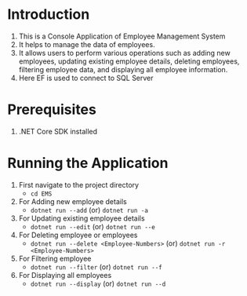 # Introduction
1. This is a Console Application of Employee Management System 
2. It helps to manage the data of employees.
3. It allows users to perform various operations such as adding new employees, updating existing employee details, deleting employees, filtering employee data, and displaying all employee information.
4. Here EF is used to connect to SQL Server

# Prerequisites
1. .NET Core SDK installed

# Running the Application
1. First navigate to the project directory
    - `cd EMS`
2. For Adding new employee details
    - `dotnet run --add` (or) `dotnet run -a`
3. For Updating existing employee details
    - `dotnet run --edit` (or) `dotnet run --e`
4. For Deleting employee or employees
    - `dotnet run --delete <Employee-Numbers>` (or) `dotnet run -r <Employee-Numbers>`
5. For Filtering employee
    - `dotnet run --filter` (or) `dotnet run --f`
6. For Displaying all employees
    - `dotnet run --display` (or) `dotnet run --d`